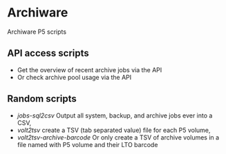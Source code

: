 # Archiware
Archiware P5 scripts

## API access scripts
- Get the overview of recent archive jobs via the API
- Or check archive pool usage via the API

## Random scripts
- *jobs-sql2csv* Output all system, backup, and archive jobs ever into a CSV, 
- *volt2tsv* create a TSV (tab separated value) file for each P5 volume,
- *volt2tsv-archive-barcode* Or only create a TSV of archive volumes in a file named with P5 volume and their LTO barcode 
